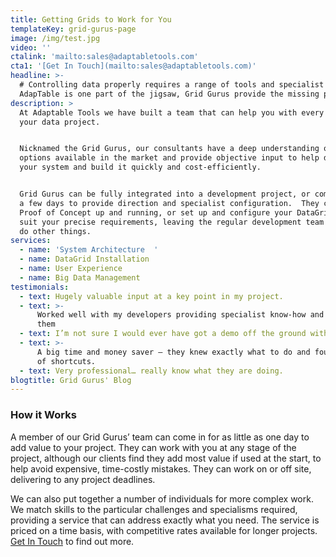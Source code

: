 ```yaml
---
title: Getting Grids to Work for You
templateKey: grid-gurus-page
image: /img/test.jpg
video: ''
ctalink: 'mailto:sales@adaptabletools.com'
cta1: '[Get In Touch](mailto:sales@adaptabletools.com)'
headline: >-
  # Controlling data properly requires a range of tools and specialist skills: 
  AdapTable is one part of the jigsaw, Grid Gurus provide the missing pieces.
description: >
  At Adaptable Tools we have built a team that can help you with every aspect of
  your data project. 


  Nicknamed the Grid Gurus, our consultants have a deep understanding of all the
  options available in the market and provide objective input to help design
  your system and build it quickly and cost-efficiently.  


  Grid Gurus can be fully integrated into a development project, or come in for
  a few days to provide direction and specialist configuration.  They can get a
  Proof of Concept up and running, or set up and configure your DataGrids to
  suit your precise requirements, leaving the regular development team free to
  do other things.
services:
  - name: 'System Architecture  '
  - name: DataGrid Installation
  - name: User Experience
  - name: Big Data Management
testimonials:
  - text: Hugely valuable input at a key point in my project.
  - text: >-
      Worked well with my developers providing specialist know-how and training
      them
  - text: I’m not sure I would ever have got a demo off the ground without them
  - text: >-
      A big time and money saver – they knew exactly what to do and found lots
      of shortcuts.
  - text: Very professional… really know what they are doing.
blogtitle: Grid Gurus' Blog
---
```


### How it Works

A member of our Grid Gurus’ team can come in for as little as one day to add value to your project. They can work with you at any stage of the project, although our clients find they add most value if used at the start, to help avoid expensive, time-costly mistakes. They can work on or off site, delivering to any project deadlines.

We can also put together a number of individuals for more complex work. We match skills to the particular challenges and specialisms required, providing a service that can address exactly what you need. The service is priced on a time basis, with competitive rates available for longer projects. [Get In Touch](mailto:sales@adaptabletools.com) to find out more.
